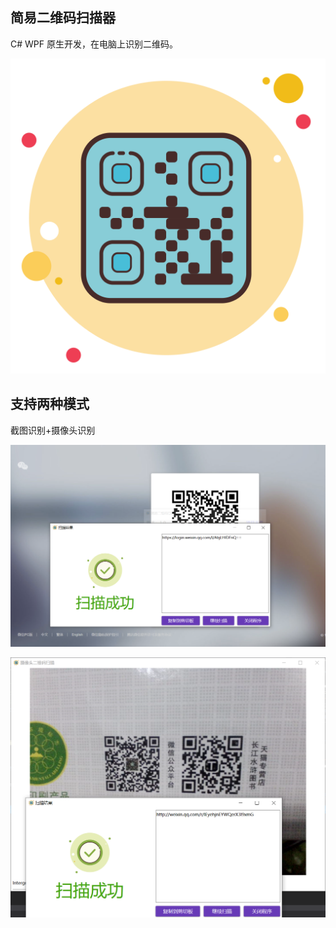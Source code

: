 ## 简易二维码扫描器

C# WPF 原生开发，在电脑上识别二维码。

<img src="cover.png" style="zoom:50%;" />

## 支持两种模式

截图识别+摄像头识别

![](.\screenshot\p1.png)

![](.\screenshot\p2.png)
